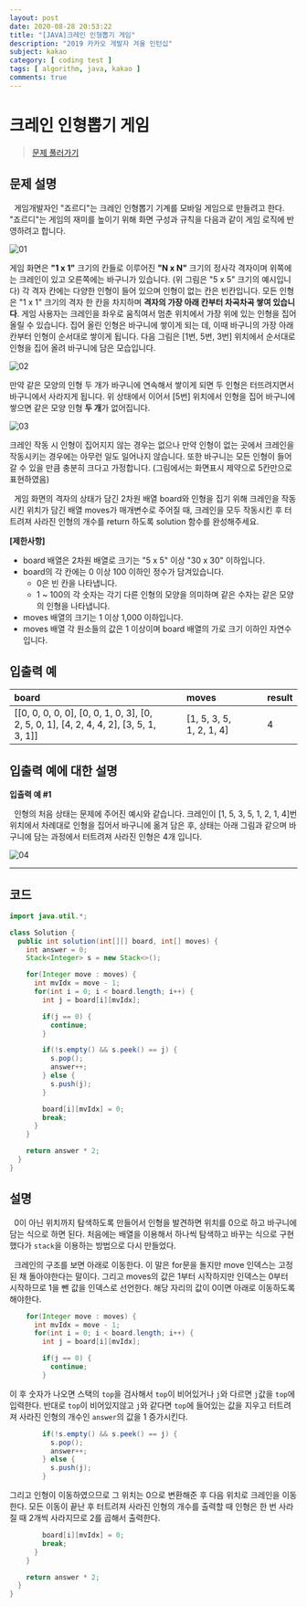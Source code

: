 ```yaml
---
layout: post
date: 2020-08-28 20:53:22
title: "[JAVA]크레인 인형뽑기 게임"
description: "2019 카카오 개발자 겨울 인턴십"
subject: kakao
category: [ coding test ]
tags: [ algorithm, java, kakao ]
comments: true
---
```


# 크레인 인형뽑기 게임

> [문제 풀러가기](https://programmers.co.kr/learn/courses/30/lessons/64061)

## 문제 설명

&nbsp; 게임개발자인 "죠르디"는 크레인 인형뽑기 기계를 모바일 게임으로 만들려고 한다.
"죠르디"는 게임의 재미를 높이기 위해 화면 구성과 규칙을 다음과 같이 게임 로직에 반영하려고 합니다.

![01](/assets/img/cote/crane_game_101.png)

게임 화면은 **"1 x 1"** 크기의 칸들로 이루어진 **"N x N"** 크기의 정사각 격자이며 위쪽에는 크레인이 있고 오른쪽에는 바구니가 있습니다. (위 그림은 "5 x 5" 크기의 예시입니다) 각 격자 칸에는 다양한 인형이 들어 있으며 인형이 없는 칸은 빈칸입니다. 모든 인형은 "1 x 1" 크기의 격자 한 칸을 차지하며 **격자의 가장 아래 칸부터 차곡차곡 쌓여 있습니다**. 게임 사용자는 크레인을 좌우로 움직여서 멈춘 위치에서 가장 위에 있는 인형을 집어 올릴 수 있습니다. 집어 올린 인형은 바구니에 쌓이게 되는 데, 이때 바구니의 가장 아래 칸부터 인형이 순서대로 쌓이게 됩니다. 다음 그림은 [1번, 5번, 3번] 위치에서 순서대로 인형을 집어 올려 바구니에 담은 모습입니다.

![02](/assets/img/cote/crane_game_102.png)

만약 같은 모양의 인형 두 개가 바구니에 연속해서 쌓이게 되면 두 인형은 터뜨려지면서 바구니에서 사라지게 됩니다. 위 상태에서 이어서 [5번] 위치에서 인형을 집어 바구니에 쌓으면 같은 모양 인형 **두 개**가 없어집니다.

![03](/assets/img/cote/crane_game_103.gif)

크레인 작동 시 인형이 집어지지 않는 경우는 없으나 만약 인형이 없는 곳에서 크레인을 작동시키는 경우에는 아무런 일도 일어나지 않습니다. 또한 바구니는 모든 인형이 들어갈 수 있을 만큼 충분히 크다고 가정합니다. (그림에서는 화면표시 제약으로 5칸만으로 표현하였음)

&nbsp; 게임 화면의 격자의 상태가 담긴 2차원 배열 board와 인형을 집기 위해 크레인을 작동시킨 위치가 담긴 배열 moves가 매개변수로 주어질 때, 크레인을 모두 작동시킨 후 터트려져 사라진 인형의 개수를 return 하도록 solution 함수를 완성해주세요.

**[제한사항]**

+ board 배열은 2차원 배열로 크기는 "5 x 5" 이상 "30 x 30" 이하입니다.
+ board의 각 칸에는 0 이상 100 이하인 정수가 담겨있습니다.
  + 0은 빈 칸을 나타냅니다.
  + 1 ~ 100의 각 숫자는 각기 다른 인형의 모양을 의미하며 같은 수자는 같은 모양의 인형을 나타냅니다.
+ moves 배열의 크기는 1 이상 1,000 이하입니다.
+ moves 배열 각 원소들의 값은 1 이상이며 board 배열의 가로 크기 이하인 자연수입니다.

## 입출력 예

| board | &nbsp;&nbsp;&nbsp; | moves | &nbsp;&nbsp;&nbsp; | result |
|:---|:---:|:---|:---:|:---|
| \[[0, 0, 0, 0, 0], [0, 0, 1, 0, 3], [0, 2, 5, 0, 1], [4, 2, 4, 4, 2], [3, 5, 1, 3, 1]] || [1, 5, 3, 5, 1, 2, 1, 4] || 4 |

## 입출력 예에 대한 설명

**입출력 예 #1**

&nbsp; 인형의 처음 상태는 문제에 주어진 예시와 같습니다. 크레인이 [1, 5, 3, 5, 1, 2, 1, 4]번 위치에서 차례대로 인형을 집어서 바구니에 옮겨 담은 후, 상태는 아래 그림과 같으며 바구니에 담는 과정에서 터트려져 사라진 인형은 4개 입니다.

![04](/assets/img/cote/crane_game_104.jpg)

---

## 코드

```java
import java.util.*;

class Solution {
  public int solution(int[][] board, int[] moves) {
    int answer = 0;
    Stack<Integer> s = new Stack<>();

    for(Integer move : moves) {
      int mvIdx = move - 1;
      for(int i = 0; i < board.length; i++) {
        int j = board[i][mvIdx];

        if(j == 0) {
          continue;
        }

        if(!s.empty() && s.peek() == j) {
          s.pop();
          answer++;
        } else {
          s.push(j);
        }

        board[i][mvIdx] = 0;
        break;
      }
    }

    return answer * 2;
  }
}
```

## 설명

&nbsp; 0이 아닌 위치까지 탐색하도록 만들어서 인형을 발견하면 위치를 0으로 하고 바구니에 담는 식으로 하면 된다. 처음에는 배열을 이용해서 하나씩 탐색하고 바꾸는 식으로 구현했다가 `stack`을 이용하는 방법으로 다시 만들었다.

&nbsp; 크레인의 구조를 보면 아래로 이동한다. 이 말은 for문을 돌지만 move 인덱스는 고정된 채 돌아야한다는 말이다. 그리고 moves의 값은 1부터 시작하지만 인덱스는 0부터 시작하므로 1을 뺀 값을 인덱스로 선언한다. 해당 자리의 값이 0이면 아래로 이동하도록 해야한다.

```java
    for(Integer move : moves) {
      int mvIdx = move - 1;
      for(int i = 0; i < board.length; i++) {
        int j = board[i][mvIdx];

        if(j == 0) {
          continue;
        }
```

이 후 숫자가 나오면 스택의 `top`을 검사해서 `top`이 비어있거나 `j`와 다르면 `j`값을 `top`에 입력한다. 반대로 `top`이 비어있지않고 `j`와 같다면 `top`에 들어있는 값을 지우고 터트려져 사라진 인형의 개수인 `answer`의 값을 1 증가시킨다.

```java
        if(!s.empty() && s.peek() == j) {
          s.pop();
          answer++;
        } else {
          s.push(j);
        }
```

그리고 인형이 이동하였으므로 그 위치는 0으로 변환해준 후 다음 위치로 크레인을 이동한다. 모든 이동이 끝난 후 터트려져 사라진 인형의 개수를 출력할 때 인형은 한 번 사라질 때 2개씩 사라지므로 2를 곱해서 출력한다.

```java
        board[i][mvIdx] = 0;
        break;
      }
    }

    return answer * 2;
  }
}
```

